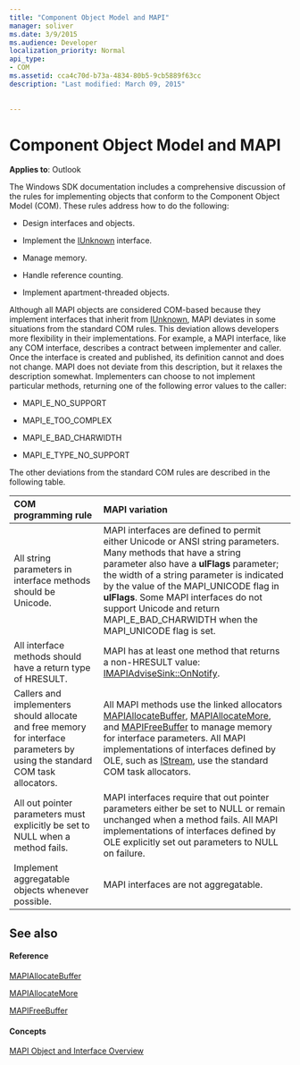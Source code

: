 ```yaml
---
title: "Component Object Model and MAPI"
manager: soliver
ms.date: 3/9/2015
ms.audience: Developer
localization_priority: Normal
api_type:
- COM
ms.assetid: cca4c70d-b73a-4834-80b5-9cb5889f63cc
description: "Last modified: March 09, 2015"
 
 
---
```


# Component Object Model and MAPI

  
  
**Applies to**: Outlook 
  
The Windows SDK documentation includes a comprehensive discussion of the rules for implementing objects that conform to the Component Object Model (COM). These rules address how to do the following:
  
- Design interfaces and objects.
    
- Implement the [IUnknown](http://msdn.microsoft.com/en-us/library/ms680509%28VS.85%29.aspx) interface. 
    
- Manage memory.
    
- Handle reference counting.
    
- Implement apartment-threaded objects.
    
Although all MAPI objects are considered COM-based because they implement interfaces that inherit from [IUnknown](http://msdn.microsoft.com/en-us/library/ms680509%28VS.85%29.aspx), MAPI deviates in some situations from the standard COM rules. This deviation allows developers more flexibility in their implementations. For example, a MAPI interface, like any COM interface, describes a contract between implementer and caller. Once the interface is created and published, its definition cannot and does not change. MAPI does not deviate from this description, but it relaxes the description somewhat. Implementers can choose to not implement particular methods, returning one of the following error values to the caller: 
  
- MAPI_E_NO_SUPPORT
    
- MAPI_E_TOO_COMPLEX
    
- MAPI_E_BAD_CHARWIDTH
    
- MAPI_E_TYPE_NO_SUPPORT
    
The other deviations from the standard COM rules are described in the following table.
  
|**COM programming rule**|**MAPI variation**|
|:-----|:-----|
|All string parameters in interface methods should be Unicode.  <br/> |MAPI interfaces are defined to permit either Unicode or ANSI string parameters. Many methods that have a string parameter also have a **ulFlags** parameter; the width of a string parameter is indicated by the value of the MAPI_UNICODE flag in **ulFlags**. Some MAPI interfaces do not support Unicode and return MAPI_E_BAD_CHARWIDTH when the MAPI_UNICODE flag is set.  <br/> |
|All interface methods should have a return type of HRESULT.  <br/> |MAPI has at least one method that returns a non-HRESULT value: [IMAPIAdviseSink::OnNotify](imapiadvisesink-onnotify.md).  <br/> |
|Callers and implementers should allocate and free memory for interface parameters by using the standard COM task allocators.  <br/> |All MAPI methods use the linked allocators [MAPIAllocateBuffer](mapiallocatebuffer.md), [MAPIAllocateMore](mapiallocatemore.md), and [MAPIFreeBuffer](mapifreebuffer.md) to manage memory for interface parameters. All MAPI implementations of interfaces defined by OLE, such as [IStream](http://msdn.microsoft.com/en-us/library/aa380034%28VS.85%29.aspx), use the standard COM task allocators.  <br/> |
|All out pointer parameters must explicitly be set to NULL when a method fails.  <br/> |MAPI interfaces require that out pointer parameters either be set to NULL or remain unchanged when a method fails. All MAPI implementations of interfaces defined by OLE explicitly set out parameters to NULL on failure.  <br/> |
|Implement aggregatable objects whenever possible.  <br/> |MAPI interfaces are not aggregatable.  <br/> |
   
## See also

#### Reference

[MAPIAllocateBuffer](mapiallocatebuffer.md)
  
[MAPIAllocateMore](mapiallocatemore.md)
  
[MAPIFreeBuffer](mapifreebuffer.md)
#### Concepts

[MAPI Object and Interface Overview](mapi-object-and-interface-overview.md)


